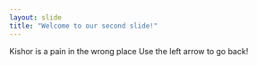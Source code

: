 ```yaml
---
layout: slide
title: "Welcome to our second slide!"
---
```

Kishor is a pain in the wrong place
Use the left arrow to go back!
